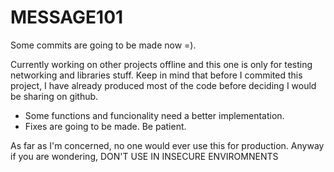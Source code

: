 # MESSAGE101

Some commits are going to be made now =).

Currently working on other projects offline and this one is only for testing networking and libraries stuff.
Keep in mind that before I commited this project, I have already produced most of the code before deciding I would be sharing on github.

* Some functions and funcionality need a better implementation.
* Fixes are going to be made. Be patient.

As far as I'm concerned, no one would ever use this for production. Anyway if you are wondering,
                        DON'T USE IN INSECURE ENVIROMNENTS 
